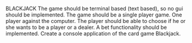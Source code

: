 BLACKJACK
The game should be terminal based (text based), so no gui should be implemented.
The game should be a single player game. One player against the computer.
The player should be able to choose if he or she wants to be a player or a dealer.
A bet functionality should be implemented.
Create a console application of the card game Blackjack.
